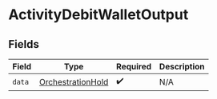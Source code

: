 # ActivityDebitWalletOutput


## Fields

| Field                                                         | Type                                                          | Required                                                      | Description                                                   |
| ------------------------------------------------------------- | ------------------------------------------------------------- | ------------------------------------------------------------- | ------------------------------------------------------------- |
| `data`                                                        | [OrchestrationHold](../../models/shared/OrchestrationHold.md) | :heavy_check_mark:                                            | N/A                                                           |
